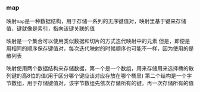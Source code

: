 ### map

映射`map`是一种数据结构，用于存储一系列的无序键值对，映射里基于键来存储值，键就像是索引，指向该键关联的值

映射是一个集合可以使用类似数据和切片的方式迭代映射中的元素
但是，即便是用相同的顺序保存键值对，每次迭代映射的时候顺序也可能不一样，因为使用的是散列表

映射使用两个数据结构来存储数据，第一个是一个数组，用来存储用来选择桶的散列键的高8位的值(用于区分哪个键应该对应存放在哪个桶里)
第二个结构是一个字节数组，用于存储键值对，该字节数组先依次存储所有的键，再一次存储所有的值
